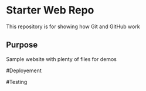 # Starter Web Repo

This repository is for showing how Git and GitHub work

## Purpose

Sample website with plenty of files for demos

#Deployement

#Testing
